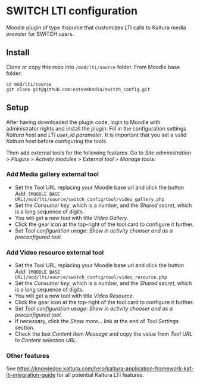 # SWITCH LTI configuration
Moodle plugin of type ltisource that customizes LTI calls to Kaltura media provider for SWITCH users.

## Install
Clone or copy this repo into `/mod/lti/source` folder. From Moodle base folder:
```
cd mod/lti/source
git clone git@github.com:estevebadia/switch_config.git
```
## Setup
After having downloaded the plugin code, login to Moodle with administrator rights and install the plugin. Fill in the configuration settings *Kaltura host* and *LTI user_id paramater*. It is important that you set a valid *Kaltura host* before configuring the tools.

Then add external tools for the following features. Go to  *Site administration* > *Plugins* > *Activity modules* > *External tool* > *Manage tools*.
### Add Media gallery external tool
 - Set the Tool URL replacing your Moodle base url and click the button *Add*: `[MOODLE BASE URL]/mod/lti/source/switch_config/tool/video_gallery.php`
 - Set the *Consumer key*, which is a number, and the *Shared secret*, which is a long sequence of digits.
 - You will get a new tool with title *Video Gallery*.
 - Click the gear icon at the top-right of the tool card to configure it further.
 - Set *Tool configuration usage*: *Show in activity chooser and as a preconfigured tool*.

### Add Video resource external tool
 - Set the Tool URL replacing your Moodle base url and click the button *Add*: `[MOODLE BASE URL]/mod/lti/source/switch_config/tool/video_resource.php`
 - Set the *Consumer key*, which is a number, and the *Shared secret*, which is a long sequence of digits.
 - You will get a new tool with title *Video Resource*.
 - Click the gear icon at the top-right of the tool card to configure it further.
 - Set *Tool configuration usage*: *Show in activity chooser and as a preconfigured tool*.
 - If necessary, click the *Show more...* link at the end of *Tool Settings* section.
 - Check the box *Content Item Message* and copy the value from *Tool URL* to *Content selection URL*.

 ### Other features
 See https://knowledge.kaltura.com/help/kaltura-application-framework-kaf-lti-integration-guide for all potential Kaltura LTI features.
